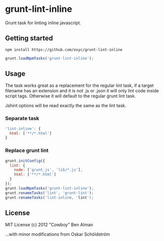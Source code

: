 # grunt-lint-inline

Grunt task for linting inline javascript.

## Getting started

```
npm install https://github.com/oxyc/grunt-lint-inline
```

```javascript
grunt.loadNpmTasks('grunt-lint-inline');
```

## Usage

The task works great as a replacement for the regular lint task, if a target
filename has an extension and it is not .js or .json it will only lint code
inside script tags. Otherwise it will default to the regular grunt lint task.

Jshint options will be read exactly the same as the lint task.

### Separate task

```javascript
'lint-inline': {
  html: ['**/*.html']
}
```

### Replace grunt lint

```javascript
grunt.initConfig({
  lint: {
    node: ['grunt.js', 'lib/*.js'],
    html: ['**/*.html']
  }
});
grunt.loadNpmTasks('grunt-lint-inline');
grunt.renameTasks('lint', 'grunt-lint');
grunt.renameTasks('lint-inline, 'lint');
```

## License

MIT License
(c) 2012 "Cowboy" Ben Alman

...with minor modifications from Oskar Schöldström

